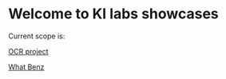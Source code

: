 # Welcome to KI labs showcases

Current scope is:

[OCR project](_layouts/ocr_poc.md) 

[What Benz](_layouts/what_benz.md) 